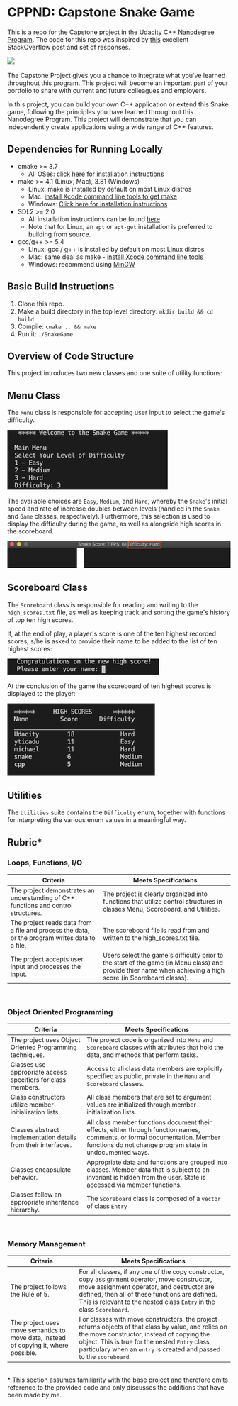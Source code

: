 # CPPND: Capstone Snake Game

This is a repo for the Capstone project in the [Udacity C++ Nanodegree Program](https://www.udacity.com/course/c-plus-plus-nanodegree--nd213). The code for this repo was inspired by [this](https://codereview.stackexchange.com/questions/212296/snake-game-in-c-with-sdl) excellent StackOverflow post and set of responses.

<img src="snake_game.gif"/>

The Capstone Project gives you a chance to integrate what you've learned throughout this program. This project will become an important part of your portfolio to share with current and future colleagues and employers.

In this project, you can build your own C++ application or extend this Snake game, following the principles you have learned throughout this Nanodegree Program. This project will demonstrate that you can independently create applications using a wide range of C++ features.

## Dependencies for Running Locally
* cmake >= 3.7
  * All OSes: [click here for installation instructions](https://cmake.org/install/)
* make >= 4.1 (Linux, Mac), 3.81 (Windows)
  * Linux: make is installed by default on most Linux distros
  * Mac: [install Xcode command line tools to get make](https://developer.apple.com/xcode/features/)
  * Windows: [Click here for installation instructions](http://gnuwin32.sourceforge.net/packages/make.htm)
* SDL2 >= 2.0
  * All installation instructions can be found [here](https://wiki.libsdl.org/Installation)
  * Note that for Linux, an `apt` or `apt-get` installation is preferred to building from source.
* gcc/g++ >= 5.4
  * Linux: gcc / g++ is installed by default on most Linux distros
  * Mac: same deal as make - [install Xcode command line tools](https://developer.apple.com/xcode/features/)
  * Windows: recommend using [MinGW](http://www.mingw.org/)

## Basic Build Instructions

1. Clone this repo.
2. Make a build directory in the top level directory: `mkdir build && cd build`
3. Compile: `cmake .. && make`
4. Run it: `./SnakeGame`.

## Overview of Code Structure
This project introduces two new classes and one suite of utility functions:

## Menu Class ##
The `Menu` class is responsible for accepting user input to select the game's difficulty. 

![Menu](menu.png)

The available choices are `Easy`, `Medium`, and `Hard`, whereby the `Snake`'s initial speed and rate of increase doubles between levels (handled in the `Snake` and `Game` classes, respectively). Furthermore, this selection is used to display the difficulty during the game, as well as alongside high scores in the scoreboard.

![Difficulty](difficulty.png)

## Scoreboard Class ##
The `Scoreboard` class is responsible for reading and writing to the `high_scores.txt` file, as well as keeping track and sorting the game's history of top ten high scores.

If, at the end of play, a player's score is one of the ten highest recorded scores, s/he is asked to provide their name to be added to the list of ten highest scores:

![High Scores](high_score.png)

At the conclusion of the game the scoreboard of ten highest scores is displayed to the player:

![Scoreboard](scoreboard.png)

## Utilities ##
The `Utilities` suite contains the `Difficulty` enum, together with functions for interpreting the various enum values in a meaningful way.

## Rubric* ##
### Loops, Functions, I/O
| Criteria | Meets Specifications |
| -------- | -------------------- |
| The project demonstrates an understanding of C++ functions and control structures. | The project is clearly organized into functions that utilize control structures in classes Menu, Scoreboard, and Utilities. |
| The project reads data from a file and process the data, or the program writes data to a file. | The scoreboard file is read from and written to the high_scores.txt file. |
| The project accepts user input and processes the input. | Users select the game's difficulty prior to the start of the game (in Menu class) and provide thier name when achieving a high score (in Scoreboard classs). |

<br/>

### Object Oriented Programming
| Criteria | Meets Specifications |
| -------- | -------------------- |
| The project uses Object Oriented Programming techniques. | The project code is organized into `Menu` and `Scoreboard` classes with attributes that hold the data, and methods that perform tasks. |
| Classes use appropriate access specifiers for class members. | Access to all class data members are explicitly specified as public, private in the `Menu` and `Scoreboard` classes. |
| Class constructors utilize member initialization lists. | All class members that are set to argument values are initialized through member initialization lists. |
| Classes abstract implementation details from their interfaces.| All class member functions document their effects, either through function names, comments, or formal documentation. Member functions do not change program state in undocumented ways. |
| Classes encapsulate behavior. | Appropriate data and functions are grouped into classes. Member data that is subject to an invariant is hidden from the user. State is accessed via member functions.
| Classes follow an appropriate inheritance hierarchy. | The `Scoreboard` class is composed of a `vector` of class `Entry` |

<br/>

### Memory Management

| Criteria | Meets Specifications |
| -------- | -------------------- |
|The project follows the Rule of 5.| For all classes, if any one of the copy constructor, copy assignment operator, move constructor, move assignment operator, and destructor are defined, then all of these functions are defined. This is relevant to the nested class `Entry` in the class `Scoreboard`.|
|The project uses move semantics to move data, instead of copying it, where possible.|For classes with move constructors, the project returns objects of that class by value, and relies on the move constructor, instead of copying the object. This is true for the nested `Entry` class, particulary when an `entry` is created and passed to the `scoreboard`.|

<br/>
* This section assumes familiarity with the base project and therefore omits reference to the provided code and only discusses the additions that have been made by me.